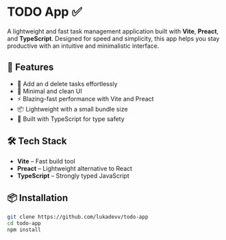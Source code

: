 # TODO App ✅

A lightweight and fast task management application built with **Vite**, **Preact**, and **TypeScript**. Designed for speed and simplicity, this app helps you stay productive with an intuitive and minimalistic interface.

## 🚀 Features

- 📝 Add an d delete tasks effortlessly  
- 🎨 Minimal and clean UI  
- ⚡ Blazing-fast performance with Vite and Preact  
- 📦 Lightweight with a small bundle size  
- 🔧 Built with TypeScript for type safety  

## 🛠️ Tech Stack

- **Vite** – Fast build tool  
- **Preact** – Lightweight alternative to React  
- **TypeScript** – Strongly typed JavaScript  

## 📦 Installation

```sh
git clone https://github.com/lukadevv/todo-app
cd todo-app
npm install
